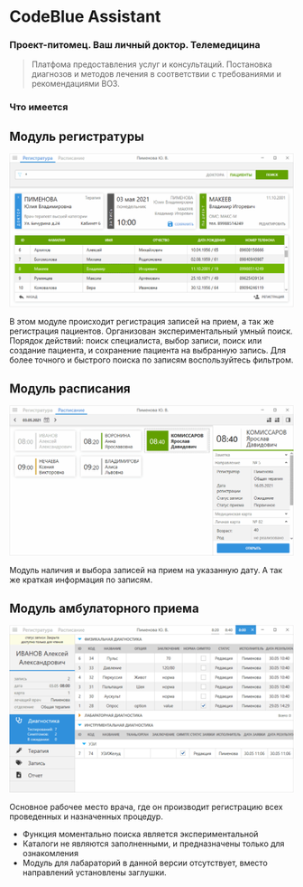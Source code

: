 # CodeBlue Assistant
### Проект-питомец. Ваш личный доктор. Телемедицина

> Платфома предоставления услуг и консультаций. Постановка диагнозов и методов лечения в соответствии с требованиями и рекомендациями ВОЗ.

### Что имеется

## Модуль регистратуры
<p align="center">
  <img src="https://github.com/AdvanGit/CodeBlueAssistant/blob/dev/Presentation/Untitled-1.png" width="820" alt="accessibility text">
</p>
В этом модуле происходит регистрация записей на прием, а так же регистрация пациентов. Организован экспериментальный умный поиск. Порядок действий: поиск специалиста, выбор записи, поиск или создание пациента, и сохранение пациента на выбранную запись. Для более точного и быстрого поиска по записям воспользуйтесь фильтром.

## Модуль расписания
<p align="center">
  <img src="https://github.com/AdvanGit/CodeBlueAssistant/blob/dev/Presentation/Untitled-2.png" width="820" alt="accessibility text">
</p>
Модуль наличия и выбора записей на прием на указанную дату. А так же краткая информация по записям.

## Модуль амбулаторного приема
<p align="center">
  <img src="https://github.com/AdvanGit/CodeBlueAssistant/blob/dev/Presentation/Untitled-3.png" width="820" alt="accessibility text">
</p>
Основное рабочее место врача, где он производит регистрацию всех проведенных и назначенных процедур.

* Функция моментально поиска является экспериментальной
* Каталоги не являются заполненными, и предназначены только для ознакомления
* Модуль для лабараторий в данной версии отсутствует, вместо направлений установлены заглушки.
